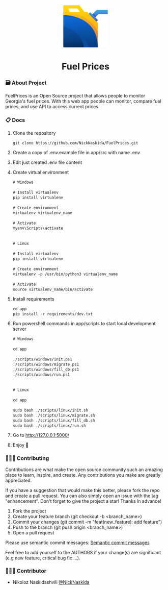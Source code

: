 <div align="center">
	<img src="./app/src/static/img/logo.png" width="140" title="Logo">
    <h1>Fuel Prices</h1>
</div>

### 🗃 About Project

FuelPrices is an Open Source project that allows people to monitor Georgia's fuel prices. With this web app people can
monitor, compare fuel prices, and use API to access current prices

### 📋 Docs

1. Clone the repository

    ```git
    git clone https://github.com/NickNaskida/FuelPrices.git
    ```

2. Create a copy of .env.example file in app/src with name .env

3. Edit just created .env file content

4. Create virtual environment
   ```
   # Windows
   
   # Install virtualenv
   pip install virtualenv
   
   # Create environment
   virtualenv virtualenv_name
   
   # Activate
   myenv\Scripts\activate
   
   
   # Linux
   
   # Install virtualenv
   pip install virtualenv
   
   # Create environment
   virtualenv -p /usr/bin/python3 virtualenv_name
   
   # Activate
   source virtualenv_name/bin/activate
   ```

5. Install requirements
   ```
   cd app
   pip install -r requirements/dev.txt
   ```

6. Run powershell commands in app/scripts to start local development server
    ```
    # Windows
   
    cd app
   
   ./scripts/windows/init.ps1
   ./scripts/windows/migrate.ps1
   ./scripts/windows/fill_db.ps1
   ./scripts/windows/run.ps1
   
   
    # Linux
   
    cd app
   
    sudo bash ./scripts/linux/init.sh
    sudo bash ./scripts/linux/migrate.sh
    sudo bash ./scripts/linux/fill_db.sh
    sudo bash ./scripts/linux/run.sh
    ```

7. Go to http://127.0.0.1:5000/
8. Enjoy 💫

### 👨🏼‍🔬 Contributing

Contributions are what make the open source community such an amazing place to learn, inspire, and create. Any
contributions you make are greatly appreciated.

If you have a suggestion that would make this better, please fork the repo and create a pull request. You can also
simply open an issue with the tag "enhancement". Don't forget to give the project a star! Thanks in advance!

1. Fork the project
2. Create your feature branch (git checkout -b <branch_name>)
3. Commit your changes (git commit -m "feat(new_feature): add feature")
4. Push to the branch (git push origin <branch_name>)
5. Open a pull request

Please use semantic commit
messages: [Semantic commit messages](https://gist.github.com/joshbuchea/6f47e86d2510bce28f8e7f42ae84c716)

Feel free to add yourself to the AUTHORS if your change(s) are significant (e.g new feature, critical bug fix ...).

### 👨🏽‍💻 Contributor

- Nikoloz Naskidashvili [@NickNaskida](https://github.com/NickNaskida)